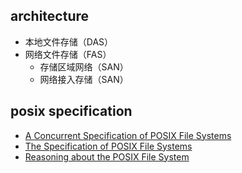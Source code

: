 ## architecture

- 本地文件存储（DAS）
- 网络文件存储（FAS）
  - 存储区域网络（SAN）
  - 网络接入存储（SAN）
  
## posix specification

- [A Concurrent Specification of POSIX File Systems](https://drops.dagstuhl.de/opus/volltexte/2018/9209/pdf/LIPIcs-ECOOP-2018-4.pdf)
- [The Specification of POSIX File Systems](https://pages.lip6.fr/Marc.Shapiro/workshop-2017-05-03/attachments/gardner-slides.pdf)
- [Reasoning about the POSIX File System](https://core.ac.uk/download/pdf/77003367.pdf)